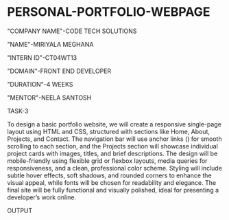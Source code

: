 # PERSONAL-PORTFOLIO-WEBPAGE
"COMPANY NAME"-CODE TECH SOLUTIONS

"NAME"-MIRIYALA MEGHANA

"INTERN ID"-CT04WT13

"DOMAIN"-FRONT END DEVELOPER

"DURATION"-4 WEEKS

"MENTOR"-NEELA SANTOSH

TASK-3

To design a basic portfolio website, we will create a responsive single-page layout using HTML and CSS, structured with sections like Home, About, Projects, and Contact. The navigation bar will use anchor links () for smooth scrolling to each section, and the Projects section will showcase individual project cards with images, titles, and brief descriptions. The design will be mobile-friendly using flexible grid or flexbox layouts, media queries for responsiveness, and a clean, professional color scheme. Styling will include subtle hover effects, soft shadows, and rounded corners to enhance the visual appeal, while fonts will be chosen for readability and elegance. The final site will be fully functional and visually polished, ideal for presenting a developer’s work online.

OUTPUT

